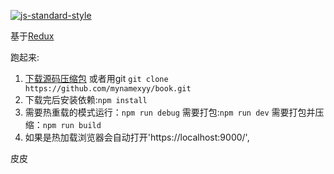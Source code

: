 [![js-standard-style](https://img.shields.io/badge/code%20style-standard-brightgreen.svg?style=flat)](http://standardjs.com/)

基于[Redux](https://github.com/reactjs/redux)

跑起来:

1. [下载源码压缩包](https://github.com/mynamexyy/book/archive/master.zip) 或者用git `git clone https://github.com/mynamexyy/book.git`
2. 下载完后安装依赖:`npm install`
3. 需要热重载的模式运行：`npm run debug`
   需要打包:`npm run dev`
   需要打包并压缩：`npm run build`
4. 如果是热加载浏览器会自动打开'https://localhost:9000/',

皮皮